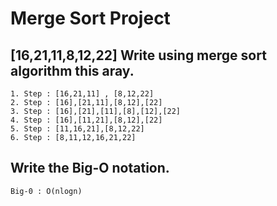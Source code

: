 # Merge Sort Project

## [16,21,11,8,12,22] Write using merge sort algorithm this aray.
```
1. Step : [16,21,11] , [8,12,22]
2. Step : [16],[21,11],[8,12],[22]
3. Step : [16],[21],[11],[8],[12],[22] 
4. Step : [16],[11,21],[8,12],[22]
5. Step : [11,16,21],[8,12,22]
6. Step : [8,11,12,16,21,22]
```
## Write the Big-O notation.
```
Big-0 : O(nlogn)
```